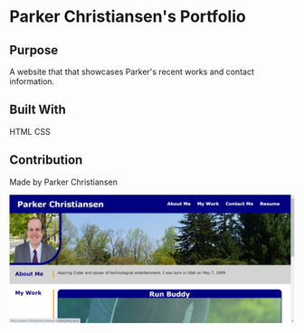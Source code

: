 # Parker Christiansen's Portfolio
## Purpose
A website that that showcases Parker's recent works and contact information.

## Built With
HTML
CSS

## Contribution
Made by Parker Christiansen

![Website Screenshot](/assets/images/website-image.png)
